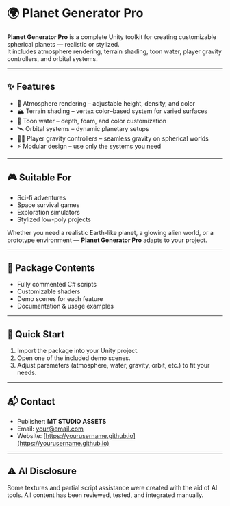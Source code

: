 # 🌍 Planet Generator Pro

**Planet Generator Pro** is a complete Unity toolkit for creating customizable spherical planets — realistic or stylized.  
It includes atmosphere rendering, terrain shading, toon water, player gravity controllers, and orbital systems.

---

## ✨ Features
- 🌌 Atmosphere rendering – adjustable height, density, and color  
- 🏔 Terrain shading – vertex color–based system for varied surfaces  
- 🌊 Toon water – depth, foam, and color customization  
- 🛰 Orbital systems – dynamic planetary setups  
- 🧑‍🚀 Player gravity controllers – seamless gravity on spherical worlds  
- ⚡ Modular design – use only the systems you need  

---

## 🎮 Suitable For
- Sci-fi adventures  
- Space survival games  
- Exploration simulators  
- Stylized low-poly projects  

Whether you need a realistic Earth-like planet, a glowing alien world, or a prototype environment — **Planet Generator Pro** adapts to your project.  

---

## 📂 Package Contents
- Fully commented C# scripts  
- Customizable shaders  
- Demo scenes for each feature  
- Documentation & usage examples  

---

## 🚀 Quick Start
1. Import the package into your Unity project.  
2. Open one of the included demo scenes.  
3. Adjust parameters (atmosphere, water, gravity, orbit, etc.) to fit your needs.  

---

## 📬 Contact
- Publisher: **MT STUDIO ASSETS**  
- Email: [your@email.com](mailto:your@email.com)  
- Website: [https://yourusername.github.io](https://yourusername.github.io)  

---

## ⚠️ AI Disclosure
Some textures and partial script assistance were created with the aid of AI tools. All content has been reviewed, tested, and integrated manually.
